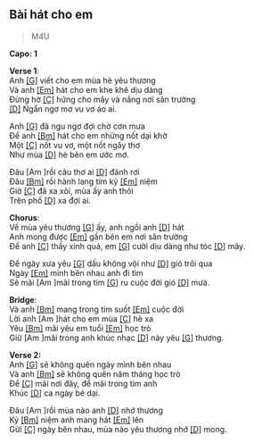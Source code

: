 ## Bài hát cho em
> M4U

**Capo: 1**

**Verse 1**:   
Anh [[G]]() viết cho em mùa hè yêu thương   
Và anh [[Em]]() hát cho em khe khẽ dịu dàng   
Đừng hờ [[C]]() hững cho mây và nắng nơi sân trường   
[[D]]() Ngẩn ngơ mơ vu vơ áo ai.   
 
Anh [[G]]() đã ngu ngơ đợi chờ cơn mưa   
Để anh [[Bm]]() hát cho em những nốt dại khờ   
Một [[C]]() nốt vu vơ, một nốt ngây thơ   
Như mùa [[D]]() hè bên em ước mơ.   
 
Đâu [Am ]rồi câu thơ ai [[D]]() đánh rơi   
Đâu [[Bm]]() rồi hành lang tím kỷ [[Em]]() niệm   
Giờ [[C]]() đã xa xôi, mùa ấy anh thôi   
Trên phố [[D]]() xa đợi ai.   
 
**Chorus**:   
Về mùa yêu thương [[G]]() ấy, anh ngồi anh [[D]]() hát   
Anh mong được [[Em]]() gần bên em nơi sân trường   
Để anh [[C]]() thấy xinh quá, em [[G]]() cười dịu dàng như tóc [[D]]() mây.   
 
Để ngày xưa yêu [[G]]() dấu không vội như [[D]]() gió trôi qua   
Ngày [[Em]]() mình bên nhau anh đi tìm   
Sẽ mãi [Am ]mãi trong tim [[G]]() ru cuộc đời gió [[D]]() mưa.   
 
**Bridge**:   
Và anh [[Bm]]() mang trong tim suốt [[Em]]() cuộc đời   
Lời anh [Am ]hát cho em mùa [[C]]() hè xa   
Yêu [[Bm]]() mãi yêu em tuổi [[Em]]() học trò   
Giữ [Am ]mãi trong anh khúc nhạc [[D]]() này yêu [[G]]() thương.   

**Verse 2:**  
Anh [[G]]() sẽ không quên ngày mình bên nhau   
Và anh [[Bm]]() sẽ không quên năm tháng học trò   
Để [[C]]() mãi nơi đây, để mãi trong tim anh   
Khúc [[D]]() ca ngày bé dại.   
 
Đâu [Am ]rồi mùa nào anh [[D]]() nhớ thương   
Kỷ [[Bm]]() niệm anh mang hát [[Em]]() lên   
Gửi [[C]]() ngày bên nhau, mùa nào yêu thương nhớ [[D]]() mong.  
